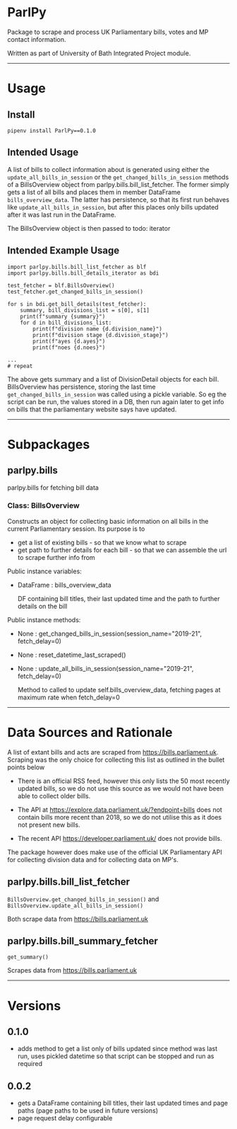 # ParlPy

Package to scrape and process UK Parliamentary bills, votes and MP contact information.

Written as part of University of Bath Integrated Project module. 

---

# Usage

## Install

    pipenv install ParlPy==0.1.0

## Intended Usage

A list of bills to collect information about is generated using either the `update_all_bills_in_session` or the 
`get_changed_bills_in_session` methods of a BillsOverview object from parlpy.bills.bill_list_fetcher. The former 
simply gets a list of all bills and places them in member DataFrame `bills_overview_data`. The latter has persistence, 
so that its first run behaves like `update_all_bills_in_session`, but after this places only bills updated after it 
was last run in the DataFrame.

The BillsOverview object is then passed to todo: iterator

## Intended Example Usage
    
    import parlpy.bills.bill_list_fetcher as blf
    import parlpy.bills.bill_details_iterator as bdi

    test_fetcher = blf.BillsOverview()
    test_fetcher.get_changed_bills_in_session()

    for s in bdi.get_bill_details(test_fetcher):
        summary, bill_divisions_list = s[0], s[1]
        print(f"summary {summary}")
        for d in bill_divisions_list:
            print(f"division name {d.division_name}")
            print(f"division stage {d.division_stage}")
            print(f"ayes {d.ayes}")
            print(f"noes {d.noes}")
    
    ...
    # repeat

The above gets summary and a list of DivisionDetail objects for each bill. BillsOverview has persistence, storing the
last time `get_changed_bills_in_session` was called using a pickle variable. So eg the script can be run, the values
stored in a DB, then run again later to get info on bills that the parliamentary website says have updated.

---

# Subpackages

## parlpy.bills 
parlpy.bills for fetching bill data


### Class: BillsOverview

Constructs an object for collecting basic information on all bills in the current Parliamentary session. Its purpose is
to
* get a list of existing bills - so that we know what to scrape
* get path to further details for each bill - so that we can assemble the url to scrape further info from


Public instance variables:
* DataFrame : bills_overview_data 
  
    DF containing bill titles, their last updated time and the path to further
details on the bill
  
Public instance methods:
* None : get_changed_bills_in_session(session_name="2019-21", fetch_delay=0)
* None : reset_datetime_last_scraped()
* None : update_all_bills_in_session(session_name="2019-21", fetch_delay=0)

    Method to called to update self.bills_overview_data, fetching pages at maximum rate when fetch_delay=0

---

# Data Sources and Rationale

A list of extant bills and acts are scraped from https://bills.parliament.uk. Scraping was the only choice for
collecting this list as outlined in the bullet points below
* There is an official RSS feed, however
this only lists the 50 most recently updated bills, so we do not use this source as we would not have been able to 
collect older bills.
  
* The API at https://explore.data.parliament.uk/?endpoint=bills does not contain bills more recent 
than 2018, so we do not utilise this as it does not present new bills. 
  
* The recent API https://developer.parliament.uk/
does not provide bills.

The package however does make use of the official UK Parliamentary API for collecting division data and for collecting 
data on MP's.

## parlpy.bills.bill_list_fetcher 
`BillsOverview.get_changed_bills_in_session()` and `BillsOverview.update_all_bills_in_session()`

Both scrape data from https://bills.parliament.uk

## parlpy.bills.bill_summary_fetcher
`get_summary()`

Scrapes data from https://bills.parliament.uk

---

# Versions

## 0.1.0
* adds method to get a list only of bills updated since method was last run, uses pickled datetime so that script can
 be stopped and run as required

## 0.0.2
* gets a DataFrame containing bill titles, their last updated times and page paths (page paths to be used in
  future versions)
* page request delay configurable
